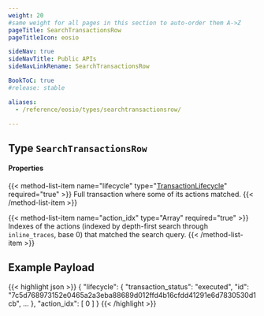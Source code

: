 ```yaml
---
weight: 20
#same weight for all pages in this section to auto-order them A->Z
pageTitle: SearchTransactionsRow
pageTitleIcon: eosio

sideNav: true
sideNavTitle: Public APIs
sideNavLinkRename: SearchTransactionsRow

BookToC: true
#release: stable

aliases:
  - /reference/eosio/types/searchtransactionsrow/

---
```


## Type `SearchTransactionsRow`

#### Properties

{{< method-list-item name="lifecycle" type="[TransactionLifecycle](/eosio/public-apis/reference/types/transactionlifecycle)" required="true" >}}
  Full transaction where some of its actions matched.
{{< /method-list-item >}}

{{< method-list-item name="action_idx" type="Array<Number>" required="true" >}}
  Indexes of the actions (indexed by depth-first search through `inline_traces`, base 0) that matched the search query.
{{< /method-list-item >}}

## Example Payload

{{< highlight json >}}
{
  "lifecycle": {
    "transaction_status": "executed",
    "id": "7c5d768973152e0465a2a3eba88689d012ffd4b16cfdd41291e6d7830530d1cb",
    ...
  },
  "action_idx": [
    0
  ]
}
{{< /highlight >}}
